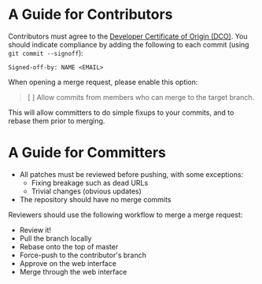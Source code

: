 A Guide for Contributors
========================

Contributors must agree to the [Developer Certificate of Origin (DCO)](https://developercertificate.org/). You should indicate compliance by adding the following to each commit (using `git commit --signoff`):

```
Signed-off-by: NAME <EMAIL>
```

When opening a merge request, please enable this option:

> [ ] Allow commits from members who can merge to the target branch.

This will allow committers to do simple fixups to your commits, and to
rebase them prior to merging.

A Guide for Committers
======================

* All patches must be reviewed before pushing, with some exceptions:
  - Fixing breakage such as dead URLs
  - Trivial changes (obvious updates)
* The repository should have no merge commits

Reviewers should use the following workflow to merge a merge request:

* Review it!
* Pull the branch locally
* Rebase onto the top of master
* Force-push to the contributor's branch
* Approve on the web interface
* Merge through the web interface
